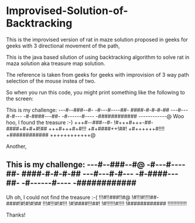 # Improvised-Solution-of-Backtracking
This is the improvised version of rat in maze solution proposed in geeks for geeks with 3 directional movement of the path,

This is the java based silution of using backtracking algorithm to solve rat in maza solution aka treasure map solution.

The reference is taken from geeks for geeks with improvision of 3 way path selection of the mouse instea of two.

So	when	you	run	this	code,	you	might	print	something	like	the	following to	the	screen:

This is my challenge:
---#--###--#-
-#---#----##-
####-#-#-#-##
---#---#-#---
-#-####---##-
-#------#----
-############
------------@
Woo hoo, I found the treasure :-)
+++#--###--#-
!#+++#+++-##-
####+#+#+#!##
+++#+++#+#!!!
+#+####++!##!
+#++++++#!!!!
+############
++++++++++++@

Another,

This is my challenge:
---#--###--#@
-#---#----##-
####-#-#-#-##
---#---#-#---
-#-####---##-
-#------#----
-############
-------------
Uh oh, I could not find the treasure :-(
!!!#!!###!!#@
!#!!!#!!!!##-
####!#!#!#!##
!!!#!!!#!#!!!
!#!####!!!##!
!#!!!!!!#!!!!
!############
!!!!!!!!!!!!!

Thanks!
